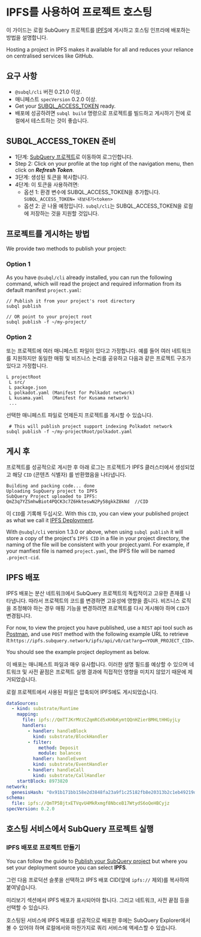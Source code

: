 # IPFS를 사용하여 프로젝트 호스팅

이 가이드는 로컬 SubQuery 프로젝트를 [IPFS](https://ipfs.io/)에 게시하고 호스팅 인프라에 배포하는 방법을 설명합니다.

Hosting a project in IPFS makes it available for all and reduces your reliance on centralised services like GitHub.

## 요구 사항

- `@subql/cli` 버전 0.21.0 이상.
- 매니페스트 `specVersion` 0.2.0 이상.
- Get your [SUBQL_ACCESS_TOKEN](ipfs.md#prepare-your-subql-access-token) ready.
- 배포에 성공하려면 `subql build` 명령으로 프로젝트를 빌드하고 게시하기 전에 로컬에서 테스트하는 것이 좋습니다.

## SUBQL_ACCESS_TOKEN 준비

- 1단계: [SubQuery 프로젝트](https://project.subquery.network/)로 이동하여 로그인합니다.
- Step 2: Click on your profile at the top right of the navigation menu, then click on **_Refresh Token_**.
- 3단계: 생성된 토큰을 복사합니다.
- 4단계: 이 토큰을 사용하려면:
  - 옵션 1: 환경 변수에 SUBQL_ACCESS_TOKEN을 추가합니다. `SUBQL_ACCESS_TOKEN= 내보내기<token>`
  - 옵션 2: 곧 나올 예정입니다. `subql/cli`는 SUBQL_ACCESS_TOKEN을 로컬에 저장하는 것을 지원할 것입니다.

## 프로젝트를 게시하는 방법

We provide two methods to publish your project:

### Option 1

As you have `@subql/cli` already installed, you can run the following command, which will read the project and required information from its default manifest `project.yaml`:

```
// Publish it from your project's root directory
subql publish

// OR point to your project root
subql publish -f ~/my-project/
```

### Option 2

또는 프로젝트에 여러 매니페스트 파일이 있다고 가정합니다. 예를 들어 여러 네트워크를 지원하지만 동일한 매핑 및 비즈니스 논리를 공유하고 다음과 같은 프로젝트 구조가 있다고 가정합니다.

```
L projectRoot
 L src/
 L package.json
 L polkadot.yaml (Manifest for Polkadot network)
 L kusama.yaml   (Manifest for Kusama network)
 ...
```

선택한 매니페스트 파일로 언제든지 프로젝트를 게시할 수 있습니다.

```
 # This will publish project support indexing Polkadot network
subql publish -f ~/my-projectRoot/polkadot.yaml
```

## 게시 후

프로젝트를 성공적으로 게시한 후 아래 로그는 프로젝트가 IPFS 클러스터에서 생성되었고 해당 `CID` (콘텐츠 식별자) 를 반환했음을 나타냅니다.

```
Building and packing code... done
Uploading SupQuery project to IPFS
SubQuery Project uploaded to IPFS: QmZ3q7YZSmhwBiot4PQCK3c7Z6HkteswN2Py58gkkZ8kNd  //CID
```

이 `CID`를 기록해 두십시오. With this `CID`, you can view your published project as what we call it [IPFS Deployment](ipfs.md#ipfs-deployment).

With `@subql/cli` version 1.3.0 or above, when using `subql publish` it will store a copy of the project's `IPFS CID` in a file in your project directory, the naming of the file will be consistent with your project.yaml. For example, if your manfiest file is named `project.yaml`, the IPFS file will be named  `.project-cid`.

## IPFS 배포

IPFS 배포는 분산 네트워크에서 SubQuery 프로젝트의 독립적이고 고유한 존재를 나타냅니다. 따라서 프로젝트의 코드를 변경하면 고유성에 영향을 줍니다. 비즈니스 로직을 조정해야 하는 경우 매핑 기능을 변경하려면 프로젝트를 다시 게시해야 하며 `CID`가 변경됩니다.

For now, to view the project you have published, use a `REST` api tool such as [Postman](https://web.postman.co/), and use `POST` method with the following example URL to retrieve it:`https://ipfs.subquery.network/ipfs/api/v0/cat?arg=<YOUR_PROJECT_CID>`.

You should see the example project deployment as below.

이 배포는 매니페스트 파일과 매우 유사합니다. 이러한 설명 필드를 예상할 수 있으며 네트워크 및 사전 끝점은 프로젝트 실행 결과에 직접적인 영향을 미치지 않았기 때문에 제거되었습니다.

로컬 프로젝트에서 사용된 파일은 압축되어 IPFS에도 게시되었습니다.

```yaml
dataSources:
  - kind: substrate/Runtime
    mapping:
      file: ipfs://QmTTJKrMVzCZqmRCd5xKHbKymtQQnHZierBMHLtHHGyjLy
      handlers:
        - handler: handleBlock
          kind: substrate/BlockHandler
        - filter:
            method: Deposit
            module: balances
          handler: handleEvent
          kind: substrate/EventHandler
        - handler: handleCall
          kind: substrate/CallHandler
    startBlock: 8973820
network:
  genesisHash: "0x91b171bb158e2d3848fa23a9f1c25182fb8e20313b2c1eb49219da7a70ce90c3"
schema:
  file: ipfs://QmTP5BjtxETVqvU4MkRxmgf8NbceB17WtydS6oQeHBCyjz
specVersion: 0.2.0
```

## 호스팅 서비스에서 SubQuery 프로젝트 실행

### IPFS 배포로 프로젝트 만들기

You can follow the guide to [Publish your SubQuery project](../run_publish/publish.md) but where you set your deployment source you can select **IPFS**.

그런 다음 프로덕션 슬롯을 선택하고 IPFS 배포 CID(앞에 `ipfs://` 제외)를 복사하여 붙여넣습니다.

미리보기 섹션에서 IPFS 배포가 표시되어야 합니다. 그리고 네트워크, 사전 끝점 등을 선택할 수 있습니다.

호스팅된 서비스에 IPFS 배포를 성공적으로 배포한 후에는 SubQuery Explorer에서 볼 수 있어야 하며 로컬에서와 마찬가지로 쿼리 서비스에 액세스할 수 있습니다.
